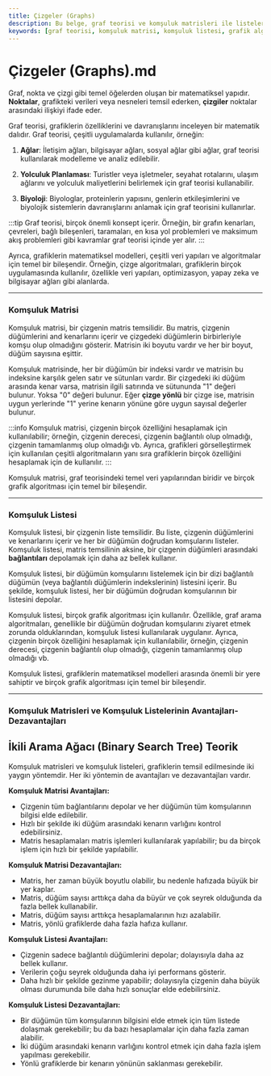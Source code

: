 ```yaml
---
title: Çizgeler (Graphs)
description: Bu belge, graf teorisi ve komşuluk matrisleri ile listelerinin avantajları ve dezavantajlarını kapsamlı bir şekilde incelemektedir. Grafiklerin temel yapıları ve matematiksel uygulamaları hakkında bilgi verilmektedir.
keywords: [graf teorisi, komşuluk matrisi, komşuluk listesi, grafik algoritmaları, matematik, veri yapıları]
---
```


# Çizgeler (Graphs).md

Graf, nokta ve çizgi gibi temel öğelerden oluşan bir matematiksel yapıdır. **Noktalar**, grafikteki verileri veya nesneleri temsil ederken, **çizgiler** noktalar arasındaki ilişkiyi ifade eder.

Graf teorisi, grafiklerin özelliklerini ve davranışlarını inceleyen bir matematik dalıdır. Graf teorisi, çeşitli uygulamalarda kullanılır, örneğin:

1. **Ağlar**: İletişim ağları, bilgisayar ağları, sosyal ağlar gibi ağlar, graf teorisi kullanılarak modelleme ve analiz edilebilir.
    
2. **Yolculuk Planlaması**: Turistler veya işletmeler, seyahat rotalarını, ulaşım ağlarını ve yolculuk maliyetlerini belirlemek için graf teorisi kullanabilir.
    
3. **Biyoloji**: Biyologlar, proteinlerin yapısını, genlerin etkileşimlerini ve biyolojik sistemlerin davranışlarını anlamak için graf teorisini kullanırlar.

:::tip
Graf teorisi, birçok önemli konsept içerir. Örneğin, bir grafın kenarları, çevreleri, bağlı bileşenleri, taramaları, en kısa yol problemleri ve maksimum akış problemleri gibi kavramlar graf teorisi içinde yer alır.
:::

Ayrıca, grafiklerin matematiksel modelleri, çeşitli veri yapıları ve algoritmalar için temel bir bileşendir. Örneğin, çizge algoritmaları, grafiklerin birçok uygulamasında kullanılır, özellikle veri yapıları, optimizasyon, yapay zeka ve bilgisayar ağları gibi alanlarda.

---

### Komşuluk Matrisi

Komşuluk matrisi, bir çizgenin matris temsilidir. Bu matris, çizgenin düğümlerini and kenarlarını içerir ve çizgedeki düğümlerin birbirleriyle komşu olup olmadığını gösterir. Matrisin iki boyutu vardır ve her bir boyut, düğüm sayısına eşittir.

Komşuluk matrisinde, her bir düğümün bir indeksi vardır ve matrisin bu indeksine karşılık gelen satır ve sütunları vardır. Bir çizgedeki iki düğüm arasında kenar varsa, matrisin ilgili satırında ve sütununda "1" değeri bulunur. Yoksa "0" değeri bulunur. Eğer **çizge yönlü** bir çizge ise, matrisin uygun yerlerinde "1" yerine kenarın yönüne göre uygun sayısal değerler bulunur.

:::info
Komşuluk matrisi, çizgenin birçok özelliğini hesaplamak için kullanılabilir; örneğin, çizgenin derecesi, çizgenin bağlantılı olup olmadığı, çizgenin tamamlanmış olup olmadığı vb. Ayrıca, grafikleri görselleştirmek için kullanılan çeşitli algoritmaların yanı sıra grafiklerin birçok özelliğini hesaplamak için de kullanılır.
:::

Komşuluk matrisi, graf teorisindeki temel veri yapılarından biridir ve birçok grafik algoritması için temel bir bileşendir.

---

### Komşuluk Listesi

Komşuluk listesi, bir çizgenin liste temsilidir. Bu liste, çizgenin düğümlerini ve kenarlarını içerir ve her bir düğümün doğrudan komşularını listeler. Komşuluk listesi, matris temsilinin aksine, bir çizgenin düğümleri arasındaki **bağlantıları** depolamak için daha az bellek kullanır.

Komşuluk listesi, bir düğümün komşularını listelemek için bir dizi bağlantılı düğümün (veya bağlantılı düğümlerin indekslerinin) listesini içerir. Bu şekilde, komşuluk listesi, her bir düğümün doğrudan komşularının bir listesini depolar.

Komşuluk listesi, birçok grafik algoritması için kullanılır. Özellikle, graf arama algoritmaları, genellikle bir düğümün doğrudan komşularını ziyaret etmek zorunda olduklarından, komşuluk listesi kullanılarak uygulanır. Ayrıca, çizgenin birçok özelliğini hesaplamak için kullanılabilir, örneğin, çizgenin derecesi, çizgenin bağlantılı olup olmadığı, çizgenin tamamlanmış olup olmadığı vb.

Komşuluk listesi, grafiklerin matematiksel modelleri arasında önemli bir yere sahiptir ve birçok grafik algoritması için temel bir bileşendir.

---

### Komşuluk Matrisleri ve Komşuluk Listelerinin Avantajları-Dezavantajları

## İkili Arama Ağacı (Binary Search Tree) Teorik

Komşuluk matrisleri ve komşuluk listeleri, grafiklerin temsil edilmesinde iki yaygın yöntemdir. Her iki yöntemin de avantajları ve dezavantajları vardır.

**Komşuluk Matrisi Avantajları:**

- Çizgenin tüm bağlantılarını depolar ve her düğümün tüm komşularının bilgisi elde edilebilir.
- Hızlı bir şekilde iki düğüm arasındaki kenarın varlığını kontrol edebilirsiniz.
- Matris hesaplamaları matris işlemleri kullanılarak yapılabilir; bu da birçok işlem için hızlı bir şekilde yapılabilir.

**Komşuluk Matrisi Dezavantajları:**

- Matris, her zaman büyük boyutlu olabilir, bu nedenle hafızada büyük bir yer kaplar.
- Matris, düğüm sayısı arttıkça daha da büyür ve çok seyrek olduğunda da fazla bellek kullanabilir.
- Matris, düğüm sayısı arttıkça hesaplamalarının hızı azalabilir.
- Matris, yönlü grafiklerde daha fazla hafıza kullanır.

**Komşuluk Listesi Avantajları:**

- Çizgenin sadece bağlantılı düğümlerini depolar; dolayısıyla daha az bellek kullanır.
- Verilerin çoğu seyrek olduğunda daha iyi performans gösterir.
- Daha hızlı bir şekilde gezinme yapabilir; dolayısıyla çizgenin daha büyük olması durumunda bile daha hızlı sonuçlar elde edebilirsiniz.

**Komşuluk Listesi Dezavantajları:**

- Bir düğümün tüm komşularının bilgisini elde etmek için tüm listede dolaşmak gerekebilir; bu da bazı hesaplamalar için daha fazla zaman alabilir.
- İki düğüm arasındaki kenarın varlığını kontrol etmek için daha fazla işlem yapılması gerekebilir.
- Yönlü grafiklerde bir kenarın yönünün saklanması gerekebilir.